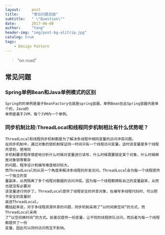 ```yaml
---
layout:     post
title:      "常见问题总结"
subtitle:   " \"Question\""
date:       2017-06-08 
author:     "Yang"
header-img: "img/post-bg-alitrip.jpg"
catalog: true
tags:
    - Design Pattern
---
```


> “on road”
## 常见问题

### Spring单例Bean和Java单例模式的区别
    Spring的的单例是基于BeanFactory也就是spring容器，单例Bean在此Spring容器内是单个的，Java的
    单例是基于JVM，每个JVM内一个单例。

### 同步机制比较:ThreadLocal和线程同步机制相比有什么优势呢？
    ThreadLocal和线程同步机制都是为了解决多线程中相同变量的访问冲突问题。
    在同步机制中，通过对象的锁机制保证同一时间只有一个线程访问变量。这时该变量是多个线程共享的，使用同
    步机制要求程序慎密地分析什么时候对变量进行读写，什么时候需要锁定某个对象，什么时候释放对象锁等繁杂
    的问题，程序设计和编写难度相对较大。
    而ThreadLocal则从另一个角度来解决多线程的并发访问。ThreadLocal会为每一个线程提供一个独立的变
    量副本，从而隔离了多个线程对数据的访问冲突。因为每一个线程都拥有自己的变量副本，从而也就没有必要对
    该变量进行同步了。ThreadLocal提供了线程安全的共享对象，在编写多线程代码时，可以把不安全的变量封
    装进ThreadLocal。 
    概括起来说，对于多线程资源共享的问题，同步机制采用了“以时间换空间”的方式，而ThreadLocal采用
    了“以空间换时间”的方式。前者仅提供一份变量，让不同的线程排队访问，而后者为每一个线程都提供了一份
    变量，因此可以同时访问而互不影响。 










